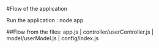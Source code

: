 #Flow of the application

Run the application :
    node app

##Flow from the files:
    app.js
    	|
    controller/userController.js
	|
    model/userModel.js
	|
    config/index.js





